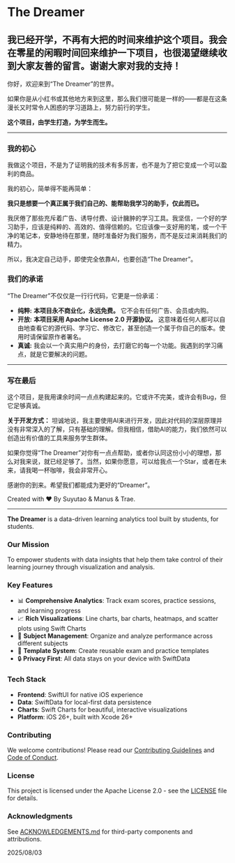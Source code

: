 # The Dreamer

**我已经开学，不再有大把的时间来维护这个项目。我会在零星的闲暇时间回来维护一下项目，也很渴望继续收到大家友善的留言。谢谢大家对我的支持！**
---

你好，欢迎来到“The Dreamer”的世界。

如果你是从小红书或其他地方来到这里，那么我们很可能是一样的——都是在这条漫长又时常令人困惑的学习道路上，努力前行的学生。

**这个项目，由学生打造，为学生而生。**

---

### 我的初心

我做这个项目，不是为了证明我的技术有多厉害，也不是为了把它变成一个可以盈利的商品。

我的初心，简单得不能再简单：

**我只是想要一个真正属于我们自己的、能帮助我学习的助手，仅此而已。**

我厌倦了那些充斥着广告、诱导付费、设计臃肿的学习工具。我坚信，一个好的学习助手，应该是纯粹的、高效的、值得信赖的。它应该像一支好用的笔，或一个干净的笔记本，安静地待在那里，随时准备好为我们服务，而不是反过来消耗我们的精力。

所以，我决定自己动手，即使完全依靠AI，也要创造“The Dreamer”。

### 我们的承诺

“The Dreamer”不仅仅是一行行代码，它更是一份承诺：

*   **纯粹:** **本项目永不商业化，永远免费。** 它不会有任何广告、会员或内购。
*   **开放:** **本项目采用 Apache License 2.0 开源协议。** 这意味着任何人都可以自由地查看它的源代码、学习它、修改它，甚至创造一个属于你自己的版本。使用时请保留原作者署名。
*   **真诚:** 我会以一个真实用户的身份，去打磨它的每一个功能。我遇到的学习痛点，就是它要解决的问题。

---

### 写在最后

这个项目，是我用课余时间一点点构建起来的。它或许不完美，或许会有Bug，但它足够真诚。

**关于开发方式：** 坦诚地说，我主要使用AI来进行开发，因此对代码的深层原理并没有非常深入的了解，只有基础的理解。但我相信，借助AI的能力，我们依然可以创造出有价值的工具来服务学生群体。

如果你觉得“The Dreamer”对你有一点点帮助，或者你认同这份小小的理想，那么对我来说，就已经足够了。当然，如果你愿意，可以给我点一个Star，或者在未来，请我喝一杯咖啡，我会非常开心。

感谢你的到来。希望我们都能成为更好的“Dreamer”。

Created with ❤️ By Suyutao & Manus & Trae.

---

**The Dreamer** is a data-driven learning analytics tool built by students, for students.

### Our Mission
To empower students with data insights that help them take control of their learning journey through visualization and analysis.

### Key Features
- 📊 **Comprehensive Analytics**: Track exam scores, practice sessions, and learning progress
- 📈 **Rich Visualizations**: Line charts, bar charts, heatmaps, and scatter plots using Swift Charts
- 🎯 **Subject Management**: Organize and analyze performance across different subjects
- 📝 **Template System**: Create reusable exam and practice templates
- 🔒 **Privacy First**: All data stays on your device with SwiftData

### Tech Stack
- **Frontend**: SwiftUI for native iOS experience
- **Data**: SwiftData for local-first data persistence
- **Charts**: Swift Charts for beautiful, interactive visualizations
- **Platform**: iOS 26+, built with Xcode 26+

### Contributing
We welcome contributions! Please read our [Contributing Guidelines](CONTRIBUTING.md) and [Code of Conduct](CODE_OF_CONDUCT.md).

### License
This project is licensed under the Apache License 2.0 - see the [LICENSE](LICENSE) file for details.

### Acknowledgments
See [ACKNOWLEDGEMENTS.md](ACKNOWLEDGEMENTS.md) for third-party components and attributions.

2025/08/03


